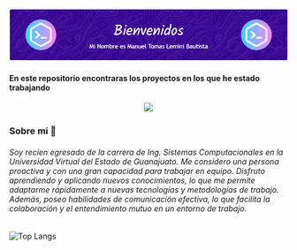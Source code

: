 
![Header](./github-header-image.png)

#### En este repositorio encontraras los proyectos en los que he estado trabajando 

<div id="header" align="center">
  <img src="https://media.giphy.com/media/p42hAArwjb6ECeKRaD/giphy.gif?cid=790b7611oy48jd6nzlybhq61mjc3hzy1i6ao45dq0rrkyeem&ep=v1_stickers_search&rid=giphy.gif&ct=s" width="200"/>
</div>

### Sobre mi 🤔
###### Soy recien egresado de la carrera de Ing. Sistemas Computacionales en la Universidad Virtual del Estado de Guanajuato. Me considero una persona proactiva y con una gran capacidad para trabajar en equipo. Disfruto aprendiendo y aplicando nuevos conocimientos, lo que me permite adaptarme rápidamente a nuevas tecnologías y metodologías de trabajo. Además, poseo habilidades de comunicación efectiva, lo que facilita la colaboración y el entendimiento mutuo en un entorno de trabajo.







![Top Langs](https://github-readme-stats.vercel.app/api/top-langs/?username=Daskter912&layout=compact)







<!--
**Daskter912/Daskter912** is a ✨ _special_ ✨ repository because its `README.md` (this file) appears on your GitHub profile.

Here are some ideas to get you started:

- 🔭 I’m currently working on ...
- 🌱 I’m currently learning ...
- 👯 I’m looking to collaborate on ...
- 🤔 I’m looking for help with ...
- 💬 Ask me about ...
- 📫 How to reach me: ...
- 😄 Pronouns: ...
- ⚡ Fun fact: ...
-->
